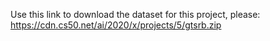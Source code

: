 Use this link to download the dataset for this project, please: https://cdn.cs50.net/ai/2020/x/projects/5/gtsrb.zip
